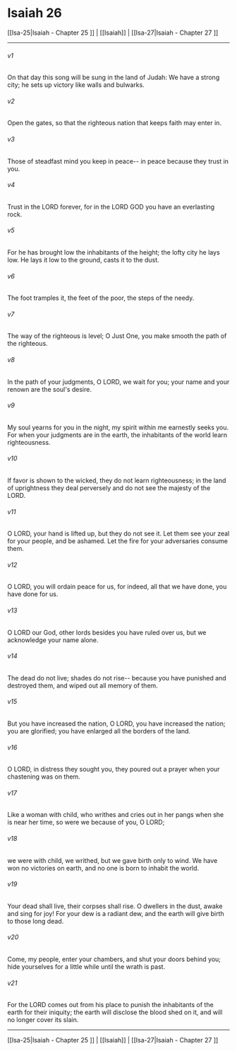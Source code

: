 # Isaiah 26

[[Isa-25|Isaiah - Chapter 25 ]] | [[Isaiah]] | [[Isa-27|Isaiah - Chapter 27 ]]
***

###### v1
On that day this song will be sung in the land of Judah: We have a strong city; he sets up victory like walls and bulwarks.
###### v2
Open the gates, so that the righteous nation that keeps faith may enter in.
###### v3
Those of steadfast mind you keep in peace-- in peace because they trust in you.
###### v4
Trust in the LORD forever, for in the LORD GOD you have an everlasting rock.
###### v5
For he has brought low the inhabitants of the height; the lofty city he lays low. He lays it low to the ground, casts it to the dust.
###### v6
The foot tramples it, the feet of the poor, the steps of the needy.
###### v7
The way of the righteous is level; O Just One, you make smooth the path of the righteous.
###### v8
In the path of your judgments, O LORD, we wait for you; your name and your renown are the soul's desire.
###### v9
My soul yearns for you in the night, my spirit within me earnestly seeks you. For when your judgments are in the earth, the inhabitants of the world learn righteousness.
###### v10
If favor is shown to the wicked, they do not learn righteousness; in the land of uprightness they deal perversely and do not see the majesty of the LORD.
###### v11
O LORD, your hand is lifted up, but they do not see it. Let them see your zeal for your people, and be ashamed. Let the fire for your adversaries consume them.
###### v12
O LORD, you will ordain peace for us, for indeed, all that we have done, you have done for us.
###### v13
O LORD our God, other lords besides you have ruled over us, but we acknowledge your name alone.
###### v14
The dead do not live; shades do not rise-- because you have punished and destroyed them, and wiped out all memory of them.
###### v15
But you have increased the nation, O LORD, you have increased the nation; you are glorified; you have enlarged all the borders of the land.
###### v16
O LORD, in distress they sought you, they poured out a prayer when your chastening was on them.
###### v17
Like a woman with child, who writhes and cries out in her pangs when she is near her time, so were we because of you, O LORD;
###### v18
we were with child, we writhed, but we gave birth only to wind. We have won no victories on earth, and no one is born to inhabit the world.
###### v19
Your dead shall live, their corpses shall rise. O dwellers in the dust, awake and sing for joy! For your dew is a radiant dew, and the earth will give birth to those long dead.
###### v20
Come, my people, enter your chambers, and shut your doors behind you; hide yourselves for a little while until the wrath is past.
###### v21
For the LORD comes out from his place to punish the inhabitants of the earth for their iniquity; the earth will disclose the blood shed on it, and will no longer cover its slain.

***

[[Isa-25|Isaiah - Chapter 25 ]] | [[Isaiah]] | [[Isa-27|Isaiah - Chapter 27 ]]
